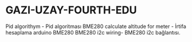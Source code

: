 # GAZI-UZAY-FOURTH-EDU
Pid algorithym - Pid algoritması
BME280 calculate altitude for meter - İrtifa hesaplama arduino BME280
BME280 i2c wiring- BME280 i2c bağlantısı.
